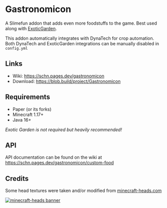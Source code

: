 # Gastronomicon

A Slimefun addon that adds even more foodstuffs to the game. Best used along with [ExoticGarden](https://github.com/TheBusyBiscuit/ExoticGarden).

This addon automatically integrates with DynaTech for crop automation. Both DynaTech and ExoticGarden integrations can be manually disabled in `config.yml`

## Links

- Wiki: <https://schn.pages.dev/gastronomicon>
- Download: <https://blob.build/project/Gastronomicon>

## Requirements

- Paper (or its forks)
- Minecraft 1.17+
- Java 16+

*Exotic Garden is not required but heavily recommended!*

## API

API documentation can be found on the wiki at <https://schn.pages.dev/gastronomicon/custom-food>

## Credits

Some head textures were taken and/or modified from [minecraft-heads.com](https://minecraft-heads.com/)

[![minecraft-heads banner](https://minecraft-heads.com/images/banners/minecraft-heads_fullbanner_468x60.png)](https://minecraft-heads.com/)
